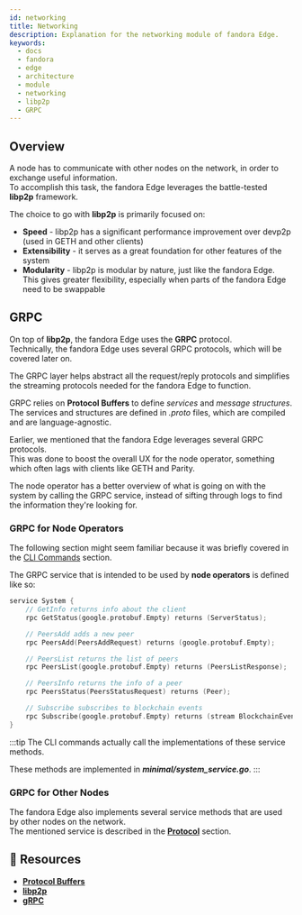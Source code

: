 ```yaml
---
id: networking
title: Networking
description: Explanation for the networking module of fandora Edge.
keywords:
  - docs
  - fandora
  - edge
  - architecture
  - module
  - networking
  - libp2p
  - GRPC
---
```


## Overview

A node has to communicate with other nodes on the network, in order to exchange useful information.<br />
To accomplish this task, the fandora Edge leverages the battle-tested **libp2p** framework.

The choice to go with **libp2p** is primarily focused on:
* **Speed** - libp2p has a significant performance improvement over devp2p (used in GETH and other clients)
* **Extensibility** - it serves as a great foundation for other features of the system
* **Modularity** - libp2p is modular by nature, just like the fandora Edge. This gives greater flexibility, especially when parts of the fandora Edge need to be swappable

## GRPC

On top of **libp2p**, the fandora Edge uses the **GRPC** protocol. <br />
Technically, the fandora Edge uses several GRPC protocols, which will be covered later on.

The GRPC layer helps abstract all the request/reply protocols and simplifies the streaming protocols needed for the fandora Edge to function.

GRPC relies on **Protocol Buffers** to define *services* and *message structures*. <br />
The services and structures are defined in *.proto* files, which are compiled and are language-agnostic.

Earlier, we mentioned that the fandora Edge leverages several GRPC protocols.<br />
This was done to boost the overall UX for the node operator, something which often lags with clients like GETH and Parity.

The node operator has a better overview of what is going on with the system by calling the GRPC service, instead of sifting through logs to find the information they're looking for.

### GRPC for Node Operators

The following section might seem familiar because it was briefly covered in the [CLI Commands](/docs/edge/get-started/cli-commands) section.

The GRPC service that is intended to be used by **node operators** is defined like so:
````go title="minimal/proto/system.proto"
service System {
    // GetInfo returns info about the client
    rpc GetStatus(google.protobuf.Empty) returns (ServerStatus);

    // PeersAdd adds a new peer
    rpc PeersAdd(PeersAddRequest) returns (google.protobuf.Empty);

    // PeersList returns the list of peers
    rpc PeersList(google.protobuf.Empty) returns (PeersListResponse);

    // PeersInfo returns the info of a peer
    rpc PeersStatus(PeersStatusRequest) returns (Peer);

    // Subscribe subscribes to blockchain events
    rpc Subscribe(google.protobuf.Empty) returns (stream BlockchainEvent);
}
````
:::tip
The CLI commands actually call the implementations of these service methods.

These methods are implemented in ***minimal/system_service.go***.
:::

### GRPC for Other Nodes

The fandora Edge also implements several service methods that are used by other nodes on the network. <br />
The mentioned service is described in the **[Protocol](docs/edge/architecture/modules/consensus)** section.

## 📜 Resources
* **[Protocol Buffers](https://developers.google.com/protocol-buffers)**
* **[libp2p](https://libp2p.io/)**
* **[gRPC](https://grpc.io/)**
